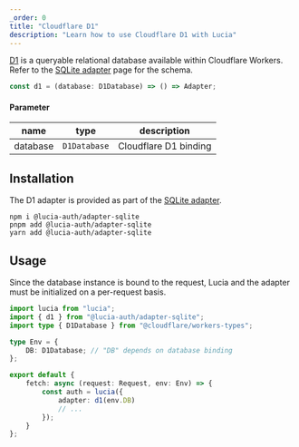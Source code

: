 ```yaml
---
_order: 0
title: "Cloudflare D1"
description: "Learn how to use Cloudflare D1 with Lucia"
---
```


[D1](https://developers.cloudflare.com/d1/) is a queryable relational database available within Cloudflare Workers. Refer to the [SQLite adapter](/adapters/sqlite) page for the schema.

```ts
const d1 = (database: D1Database) => () => Adapter;
```

#### Parameter

| name     | type         | description           |
| -------- | ------------ | --------------------- |
| database | `D1Database` | Cloudflare D1 binding |

## Installation

The D1 adapter is provided as part of the [SQLite adapter](/adapters/sqlite).

```
npm i @lucia-auth/adapter-sqlite
pnpm add @lucia-auth/adapter-sqlite
yarn add @lucia-auth/adapter-sqlite
```

## Usage

Since the database instance is bound to the request, Lucia and the adapter must be initialized on a per-request basis.

```ts
import lucia from "lucia";
import { d1 } from "@lucia-auth/adapter-sqlite";
import type { D1Database } from "@cloudflare/workers-types";

type Env = {
	DB: D1Database; // "DB" depends on database binding
};

export default {
	fetch: async (request: Request, env: Env) => {
		const auth = lucia({
			adapter: d1(env.DB)
			// ...
		});
	}
};
```
